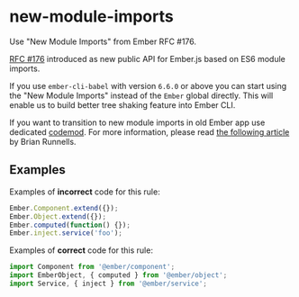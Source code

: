 # new-module-imports

Use "New Module Imports" from Ember RFC #176.

[RFC #176](https://github.com/emberjs/rfcs/pull/176) introduced as new public
API for Ember.js based on ES6 module imports.

If you use `ember-cli-babel` with version `6.6.0` or above you can start using
the "New Module Imports" instead of the `Ember` global directly. This will
enable us to build better tree shaking feature into Ember CLI.

If you want to transition to new module imports in old Ember app use dedicated [codemod](https://github.com/ember-cli/ember-modules-codemod). For more information, please read [the following article](https://medium.com/@Dhaulagiri/embers-javascript-modules-api-b4483782f329) by Brian Runnells.

## Examples

Examples of **incorrect** code for this rule:

```js
Ember.Component.extend({});
Ember.Object.extend({});
Ember.computed(function() {});
Ember.inject.service('foo');
```

Examples of **correct** code for this rule:

```javascript
import Component from '@ember/component';
import EmberObject, { computed } from '@ember/object';
import Service, { inject } from '@ember/service';
```
